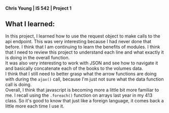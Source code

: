 #### Chris Young | IS 542 | Project 1
## What I learned:
In this project, I learned how to use the request object to make calls to the api endpoint. This was very interesting because I had never done that before. I think that I am continuing to learn the benefits of modules. I think that I need to review this project to understand each line and what exactly it is doing in the overall function.  
It was also very interesting to work with JSON and see how to navigate it and basically concatenate each of the books to the volumes data.  
I think that I still need to better grasp what the arrow functions are doing with during the `ajax()` call, because I'm just not sure what the data function call is doing.  
Overall, I think that javascript is becoming more a little bit more familiar to me. I recall using the `.foreach()` function on arrays last year in my 413 class. So it's good to know that just like a foreign language, it comes back a little more each time I use it.